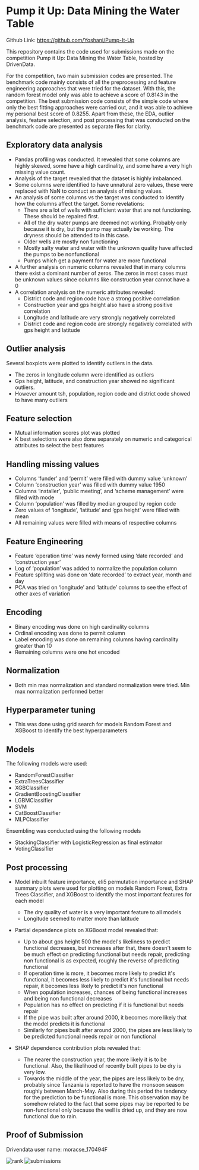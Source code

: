 # Pump it Up: Data Mining the Water Table

Github Link: https://github.com/Yoshani/Pump-It-Up

This repository contains the code used for submissions made on the competition Pump it Up: Data Mining the Water Table, hosted by DrivenData.

For the competition, two main submission codes are presented. The benchmark code mainly consists of all the preprocessing and feature engineering approaches that were tried for the dataset. With this, the random forest model only was able to achieve a score of 0.8143 in the competition.
The best submission code consists of the simple code where only the best fitting approaches were carried out, and it was able to achieve my personal best score of 0.8255. 
Apart from these, the EDA, outlier analysis, feature selection, and post processing that was conducted on the benchmark code are presented as separate files for clarity. 

## Exploratory data analysis

* Pandas profiling was conducted. It revealed that some columns are highly skewed, some have a high cardinality, and some have a very high missing value count. 
* Analysis of the target revealed that the dataset is highly imbalanced. 
* Some columns were identified to have unnatural zero values, these were replaced with NaN to conduct an analysis of missing values. 
* An analysis of some columns vs the target was conducted to identify how the columns affect the target. Some revelations: 
  * There are a lot of wells with sufficient water that are not functioning. These should be repaired first.
  * All of the dry water pumps are deemed not working. Probably only because it is dry, but the pump may actually be working. The dryness should be attended to in this case.
  * Older wells are mostly non functioning
  * Mostly salty water and water with the unknown quality have affected the pumps to be nonfunctional
  * Pumps which get a payment for water are more functional
* A further analysis on numeric columns revealed that in many columns there exist a dominant number of zeros. The zeros in most cases must be unknown values since columns like construction year cannot have a 0
* A correlation analysis on the numeric attributes revealed:
  * District code and region code have a strong positive correlation
  * Construction year and gps height also have a strong positive correlation
  * Longitude and latitude are very strongly negatively correlated
  * District code and region code are strongly negatively correlated with gps height and latitude

## Outlier analysis

Several boxplots were plotted to identify outliers in the data.

* The zeros in longitude column were identified as outliers
* Gps height, latitude, and construction year showed no significant outliers.
* However amount tsh, population, region code and district code showed to have many outliers

## Feature selection

* Mutual information scores plot was plotted
* K best selections were also done separately on numeric and categorical attributes to select the best features

## Handling missing values

* Columns ‘funder’ and ‘permit’ were filled with dummy value ‘unknown’
* Column ‘construction year’ was filled with dummy value 1950
* Columns ‘installer’, ‘public meeting’, and ‘scheme management’ were filled with mode
* Column ‘population’ was filled by median grouped by region code
* Zero values of ‘longitude’, ‘latitude’ and ‘gps height’ were filled with mean
* All remaining values were filled with means of respective columns

## Feature Engineering

* Feature ‘operation time’ was newly formed using ‘date recorded’ and ‘construction year’
* Log of ‘population’ was added to normalize the population column
* Feature splitting was done on ‘date recorded’ to extract year, month and day
* PCA was tried on ‘longitude’ and ‘latitude’ columns to see the effect of other axes of variation

## Encoding

* Binary encoding was done on high cardinality columns
* Ordinal encoding was done to permit column
* Label encoding was done on remaining columns having cardinality greater than 10
* Remaining columns were one hot encoded

## Normalization

* Both min max normalization and standard normalization were tried. Min max normalization performed better

## Hyperparameter tuning

* This was done using grid search for models Random Forest and XGBoost to identify the best hyperparameters

## Models

The following models were used:

* RandomForestClassifier
* ExtraTreesClassifier
* XGBClassifier
* GradientBoostingClassifier
* LGBMClassifier
* SVM
* CatBoostClassifier
* MLPClassifier

Ensembling was conducted using the following models

* StackingClassifier with LogisticRegression as final estimator
* VotingClassifier

## Post processing

* Model inbuilt feature importance, eli5 permutation importance and SHAP summary plots were used for plotting on models Random Forest, Extra Trees Classifier, and XGBoost to identify the most important features for each model
  * The dry quality of water is a very important feature to all models
  * Longitude seemed to matter more than latitude

* Partial dependence plots on XGBoost model revealed that:
  * Up to about gps height 500 the model's likeliness to predict functional decreases, but increases after that, there doesn't seem to be much effect on predicting functional but needs repair, predicting non functional is as expected, roughly the reverse of predicting functional
  * If operation time is more, it becomes more likely to predict it's functional, it becomes less likely to predict it's functional but needs repair, it becomes less likely to predict it's non functional
  * When population increases, chances of being functional increases and being non functional decreases
  * Population has no effect on predicting if it is functional but needs repair
  * If the pipe was built after around 2000, it becomes more likely that the model predicts it is functional
  * Similarly for pipes built after around 2000, the pipes are less likely to be predicted functional needs repair or non functional
* SHAP dependence contribution plots revealed that:
  * The nearer the construction year, the more likely it is to be functional. Also, the likelihood of recently built pipes to be dry is very low.
  * Towards the middle of the year, the pipes are less likely to be dry, probably since Tanzania is reported to have the monsoon season roughly between March-May. Also during this period the tendency for the prediction to be functional is more. This observation may be somehow related to the fact that some pipes may be reported to be non-functional only because the well is dried up, and they are now functional due to rain.

## Proof of Submission

Drivendata user name: moracse_170494F

![rank](https://user-images.githubusercontent.com/46979289/133734792-b16b76f7-9e14-4463-b5d6-83a1c18d7253.png)
![submissions](https://user-images.githubusercontent.com/46979289/133734821-96f1465c-404a-42b4-8aa1-b9208c179ad1.png)

